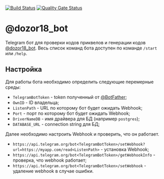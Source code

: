 [![Build Status](https://travis-ci.com/Maksimall89/dozor18_bot.svg?branch=master)](https://travis-ci.com/Maksimall89/dozor18_bot) [![Quality Gate Status](https://sonarcloud.io/api/project_badges/measure?project=Maksimall89_dozor18_bot&metric=alert_status)](https://sonarcloud.io/dashboard?id=Maksimall89_dozor18_bot) 
# @dozor18_bot
Telegram бот для проверки кодов приквелов и генерации кодов [@dozor18_bot](https://t.me/dozor18_bot).
Весь список команд бота доступен по команде `/start` или `/help`.

## Настройка
Для работы бота необходимо определить следующие перемерные среды:
* `TelegramBotToken` - token полученный от [@BotFather](https://t.me/BotFather);
* `OwnID` - ID владельца;
* `ListenPath` - URL по которому бот будет ожидать Webhook;
* `Port` - порт по которому бот будет ожидать Webhook;
* `DriverNameDB` - имя драйвера для БД (например `postgres`);
* `DATABASE_URL` - connection string для БД;

Далее необходимо настроить Webhook и проверить, что он работает.
* `https://api.telegram.org/bot<TelegramBotToken>/setWebhook?url=https://myapp.com/read<ListenPath>` - установка Webhook;
* `https://api.telegram.org/bot<TelegramBotToken>/getWebhookInfo` - проверка, что webhook работает;
* `https://api.telegram.org/bot<TelegramBotToken>/setWebhook` - удаление webhook в случае ошибки.